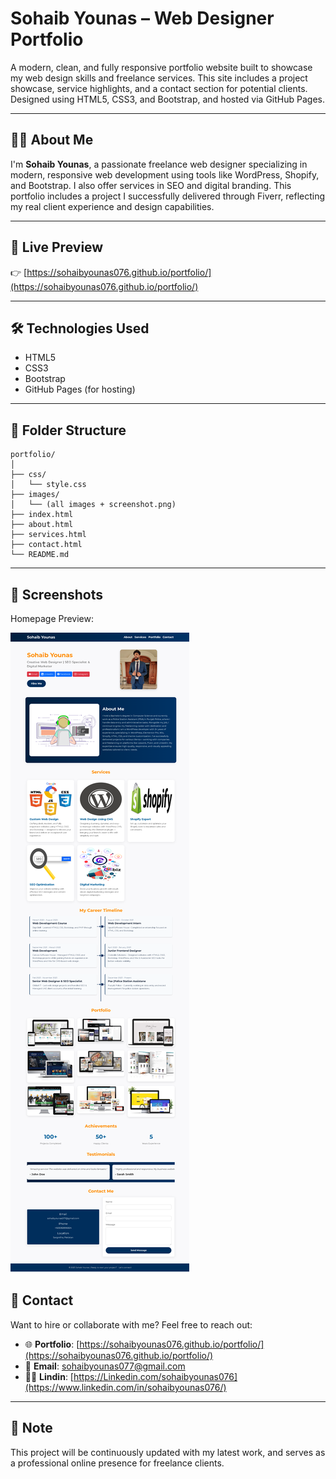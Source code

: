 # Sohaib Younas – Web Designer Portfolio

A modern, clean, and fully responsive portfolio website built to showcase my web design skills and freelance services. This site includes a project showcase, service highlights, and a contact section for potential clients. Designed using HTML5, CSS3, and Bootstrap, and hosted via GitHub Pages.

---
## 👨‍💻 About Me

I'm **Sohaib Younas**, a passionate freelance web designer specializing in modern, responsive web development using tools like WordPress, Shopify, and Bootstrap. I also offer services in SEO and digital branding. This portfolio includes a project I successfully delivered through Fiverr, reflecting my real client experience and design capabilities.

---

## 🔗 Live Preview

👉 [https://sohaibyounas076.github.io/portfolio/](https://sohaibyounas076.github.io/portfolio/)

---

## 🛠️ Technologies Used

- HTML5  
- CSS3  
- Bootstrap  
- GitHub Pages (for hosting)

---

## 📁 Folder Structure

```
portfolio/
│
├── css/
│   └── style.css
├── images/
│   └── (all images + screenshot.png)
├── index.html
├── about.html
├── services.html
├── contact.html
└── README.md
```

---

## 📸 Screenshots

Homepage Preview:

![Portfolio Screenshot](https://github.com/Sohaibyounas076/portfolio/blob/master/img/github%20portfolio.png)



## 📩 Contact

Want to hire or collaborate with me? Feel free to reach out:

- 🌐 **Portfolio**: [https://sohaibyounas076.github.io/portfolio/](https://sohaibyounas076.github.io/portfolio/)  
- 📧 **Email**: sohaibyounas077@gmail.com  
- 🧑‍💼 **Lindin**: [https://Linkedin.com/sohaibyounas076](https://www.linkedin.com/in/sohaibyounas076/)

---

## 📝 Note

This project will be continuously updated with my latest work, and serves as a professional online presence for freelance clients.

